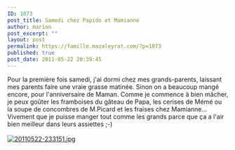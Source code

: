 ```yaml
---
ID: 1073
post_title: Samedi chez Papido et Mamianne
author: marion
post_excerpt: ""
layout: post
permalink: https://famille.mazaleyrat.com/?p=1073
published: true
post_date: 2011-05-22 20:39:45
---
```

Pour la première fois samedi, j'ai dormi chez mes grands-parents, laissant mes parents faire une vraie grasse matinée. 
Sinon on a beaucoup mangé encore, pour l'anniversaire de Maman. Comme je commence à bien mâcher, je peux goûter les framboises du gâteau de Papa, les cerises de Mémé ou la soupe de concombres de M.Picard et les fraises chez Mamianne...
Vivement que je puisse manger tout comme les grands parce que ça a l'air bien meilleur dans leurs assiettes ;-)
<br /><br /><a href="http://famille.mazaleyrat.com/wp-content/uploads/2011/05/20110522-233151.jpg"><img src="http://famille.mazaleyrat.com/wp-content/uploads/2011/05/20110522-233151.jpg" alt="20110522-233151.jpg" class="alignnone size-full" /></a>